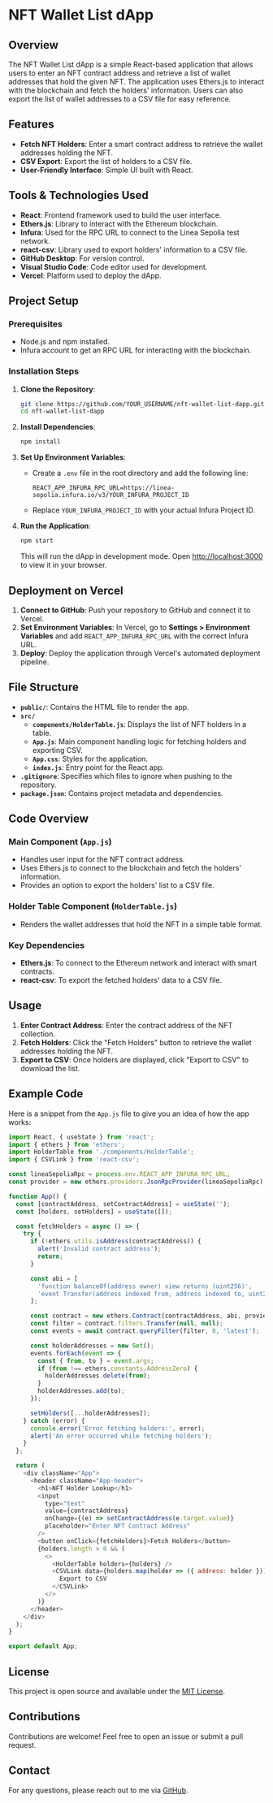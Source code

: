 # NFT Wallet List dApp

## Overview
The NFT Wallet List dApp is a simple React-based application that allows users to enter an NFT contract address and retrieve a list of wallet addresses that hold the given NFT. The application uses Ethers.js to interact with the blockchain and fetch the holders' information. Users can also export the list of wallet addresses to a CSV file for easy reference.

## Features
- **Fetch NFT Holders**: Enter a smart contract address to retrieve the wallet addresses holding the NFT.
- **CSV Export**: Export the list of holders to a CSV file.
- **User-Friendly Interface**: Simple UI built with React.

## Tools & Technologies Used
- **React**: Frontend framework used to build the user interface.
- **Ethers.js**: Library to interact with the Ethereum blockchain.
- **Infura**: Used for the RPC URL to connect to the Linea Sepolia test network.
- **react-csv**: Library used to export holders' information to a CSV file.
- **GitHub Desktop**: For version control.
- **Visual Studio Code**: Code editor used for development.
- **Vercel**: Platform used to deploy the dApp.

## Project Setup

### Prerequisites
- Node.js and npm installed.
- Infura account to get an RPC URL for interacting with the blockchain.

### Installation Steps
1. **Clone the Repository**:
   ```sh
   git clone https://github.com/YOUR_USERNAME/nft-wallet-list-dapp.git
   cd nft-wallet-list-dapp
   ```

2. **Install Dependencies**:
   ```sh
   npm install
   ```

3. **Set Up Environment Variables**:
   - Create a `.env` file in the root directory and add the following line:
     ```env
     REACT_APP_INFURA_RPC_URL=https://linea-sepolia.infura.io/v3/YOUR_INFURA_PROJECT_ID
     ```
   - Replace `YOUR_INFURA_PROJECT_ID` with your actual Infura Project ID.

4. **Run the Application**:
   ```sh
   npm start
   ```
   This will run the dApp in development mode. Open [http://localhost:3000](http://localhost:3000) to view it in your browser.

## Deployment on Vercel
1. **Connect to GitHub**: Push your repository to GitHub and connect it to Vercel.
2. **Set Environment Variables**: In Vercel, go to **Settings > Environment Variables** and add `REACT_APP_INFURA_RPC_URL` with the correct Infura URL.
3. **Deploy**: Deploy the application through Vercel's automated deployment pipeline.

## File Structure
- **`public/`**: Contains the HTML file to render the app.
- **`src/`**
  - **`components/HolderTable.js`**: Displays the list of NFT holders in a table.
  - **`App.js`**: Main component handling logic for fetching holders and exporting CSV.
  - **`App.css`**: Styles for the application.
  - **`index.js`**: Entry point for the React app.
- **`.gitignore`**: Specifies which files to ignore when pushing to the repository.
- **`package.json`**: Contains project metadata and dependencies.

## Code Overview

### Main Component (`App.js`)
- Handles user input for the NFT contract address.
- Uses Ethers.js to connect to the blockchain and fetch the holders' information.
- Provides an option to export the holders' list to a CSV file.

### Holder Table Component (`HolderTable.js`)
- Renders the wallet addresses that hold the NFT in a simple table format.

### Key Dependencies
- **Ethers.js**: To connect to the Ethereum network and interact with smart contracts.
- **react-csv**: To export the fetched holders' data to a CSV file.

## Usage
1. **Enter Contract Address**: Enter the contract address of the NFT collection.
2. **Fetch Holders**: Click the "Fetch Holders" button to retrieve the wallet addresses holding the NFT.
3. **Export to CSV**: Once holders are displayed, click "Export to CSV" to download the list.

## Example Code
Here is a snippet from the `App.js` file to give you an idea of how the app works:
```javascript
import React, { useState } from 'react';
import { ethers } from 'ethers';
import HolderTable from './components/HolderTable';
import { CSVLink } from 'react-csv';

const lineaSepoliaRpc = process.env.REACT_APP_INFURA_RPC_URL;
const provider = new ethers.providers.JsonRpcProvider(lineaSepoliaRpc);

function App() {
  const [contractAddress, setContractAddress] = useState('');
  const [holders, setHolders] = useState([]);

  const fetchHolders = async () => {
    try {
      if (!ethers.utils.isAddress(contractAddress)) {
        alert('Invalid contract address');
        return;
      }

      const abi = [
        'function balanceOf(address owner) view returns (uint256)',
        'event Transfer(address indexed from, address indexed to, uint256 indexed tokenId)'
      ];

      const contract = new ethers.Contract(contractAddress, abi, provider);
      const filter = contract.filters.Transfer(null, null);
      const events = await contract.queryFilter(filter, 0, 'latest');

      const holderAddresses = new Set();
      events.forEach(event => {
        const { from, to } = event.args;
        if (from !== ethers.constants.AddressZero) {
          holderAddresses.delete(from);
        }
        holderAddresses.add(to);
      });

      setHolders([...holderAddresses]);
    } catch (error) {
      console.error('Error fetching holders:', error);
      alert('An error occurred while fetching holders');
    }
  };

  return (
    <div className="App">
      <header className="App-header">
        <h1>NFT Holder Lookup</h1>
        <input
          type="text"
          value={contractAddress}
          onChange={(e) => setContractAddress(e.target.value)}
          placeholder="Enter NFT Contract Address"
        />
        <button onClick={fetchHolders}>Fetch Holders</button>
        {holders.length > 0 && (
          <>
            <HolderTable holders={holders} />
            <CSVLink data={holders.map(holder => ({ address: holder }))} filename="nft_holders.csv">
              Export to CSV
            </CSVLink>
          </>
        )}
      </header>
    </div>
  );
}

export default App;
```

## License
This project is open source and available under the [MIT License](LICENSE).

## Contributions
Contributions are welcome! Feel free to open an issue or submit a pull request.

## Contact
For any questions, please reach out to me via [GitHub](https://github.com/YOUR_USERNAME).

